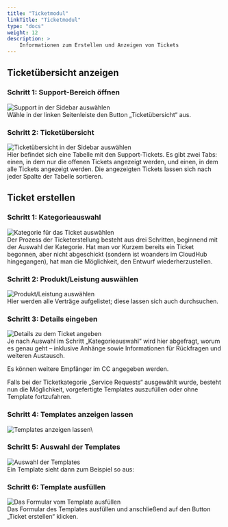 ```yaml
---
title: "Ticketmodul"
linkTitle: "Ticketmodul"
type: "docs"
weight: 12
description: >
    Informationen zum Erstellen und Anzeigen von Tickets
---
```


## Ticketübersicht anzeigen

### Schritt 1: Support-Bereich öffnen

![Support in der Sidebar auswählen](../img/ticket-modul/a1.png)\
Wähle in der linken Seitenleiste den Button „Ticketübersicht“ aus.

### Schritt 2: Ticketübersicht

![Ticketübersicht in der Sidebar auswählen](../img/ticket-modul/a2.png)\
Hier befindet sich eine Tabelle mit den Support-Tickets. Es gibt zwei Tabs: einen, in dem nur die offenen Tickets angezeigt werden, und einen, in dem alle Tickets angezeigt werden. Die angezeigten Tickets lassen sich nach jeder Spalte der Tabelle sortieren.

## Ticket erstellen

### Schritt 1: Kategorieauswahl

![Kategorie für das Ticket auswählen](../img/ticket-modul/a3.png)\
Der Prozess der Ticketerstellung besteht aus drei Schritten, beginnend mit der Auswahl der Kategorie. Hat man vor Kurzem bereits ein Ticket begonnen, aber nicht abgeschickt (sondern ist woanders im CloudHub hingegangen), hat man die Möglichkeit, den Entwurf wiederherzustellen.

### Schritt 2: Produkt/Leistung auswählen

![Produkt/Leistung auswählen](../img/ticket-modul/a4.png)\
Hier werden alle Verträge aufgelistet; diese lassen sich auch durchsuchen.

### Schritt 3: Details eingeben

![Details zu dem Ticket angeben](../img/ticket-modul/a5.png)\
Je nach Auswahl im Schritt „Kategorieauswahl“ wird hier abgefragt, worum es genau geht – inklusive Anhänge sowie Informationen für Rückfragen und weiteren Austausch.

Es können weitere Empfänger im CC angegeben werden.

Falls bei der Ticketkategorie „Service Requests“ ausgewählt wurde, besteht nun die Möglichkeit, vorgefertigte Templates auszufüllen oder ohne Template fortzufahren.

### Schritt 4: Templates anzeigen lassen

![Templates anzeigen lassen](../img/ticket-modul/a5.5.png)\

### Schritt 5: Auswahl der Templates

![Auswahl der Templates](../img/ticket-modul/a6.png)\
Ein Template sieht dann zum Beispiel so aus:

### Schritt 6: Template ausfüllen

![Das Formular vom Template ausfüllen](../img/ticket-modul/a7.png)\
Das Formular des Templates ausfüllen und anschließend auf den Button „Ticket erstellen“ klicken.